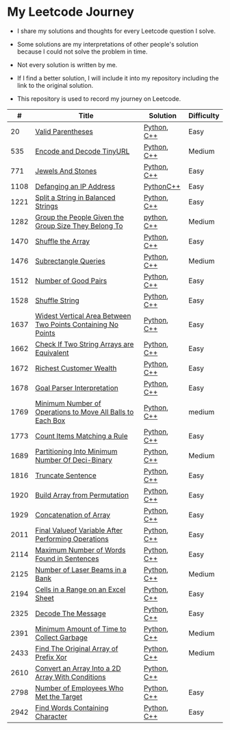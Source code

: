 # My Leetcode Journey

- I share my solutions and thoughts for every Leetcode question I solve.

- Some solutions are my interpretations of other people's solution because I could not solve the problem in time.  

- Not every solution is written by me.  

- If I find a better solution, I will include it into my repository including the link to the original solution.

- This repository is used to record my journey on Leetcode.

| #    | Title                                                                                                                                                | Solution                                                                                                                                                       | Difficulty |
| ---- | ---------------------------------------------------------------------------------------------------------------------------------------------------- | -------------------------------------------------------------------------------------------------------------------------------------------------------------- | ---------- |
| 20   | [Valid Parentheses](https://leetcode.com/problems/valid-parentheses/description/)                                                                    | [Python](./Algorithms/Python/Valid_Parentheses/), [C++](./Algorithms/C++/Valid_Parentheses/)                                                                   | Easy       |
|535|[Encode and Decode TinyURL](https://leetcode.com/problems/encode-and-decode-tinyurl/description/)|[Python](./Algorithms/Python/Encode_And_Decode_TinyURL/), [C++](./Algorithms/C++/Encode_And_Decode_TinyURL/)|Medium|
|771|[Jewels And Stones](https://leetcode.com/problems/jewels-and-stones/description/)|[Python](./Algorithms/Python/Jewels_And_Stones/), [C++](./Algorithms/C++/Jewels_And_Stones/)|Easy|
| 1108 | [Defanging an IP Address](https://leetcode.com/problems/defanging-an-ip-address/description/)                                                        | [Python](./Algorithms/Python/Defanging_an_IP_Address/)[C++](./Algorithms/C++/Defanging_an_IP_Address/)                                                         | Easy       |
| 1221 | [Split a String in Balanced Strings](https://leetcode.com/problems/split-a-string-in-balanced-strings/description/)                                  | [Python](./Algorithms/Python/Split_a_String_in_Balanced_Strings/), [C++](./Algorithms/C++/Split_a_String_in_Balanced_Strings/)                                 | Easy       |
|1282|[Group the People Given the Group Size They Belong To](https://leetcode.com/problems/group-the-people-given-the-group-size-they-belong-to/description/)|[python](./Algorithms/Python/Group_the_People_Given_the_Group_Size_They_Belong_To/), [C++](./Algorithms/C++/Group_the_People_Given_the_Group_Size_They_Belong_To/)|Medium|
|1470|[Shuffle the Array](https://leetcode.com/problems/shuffle-the-array/description/)|[Python](./Algorithms/Python/Shuffle_the_Array/), [C++](//Algorithms/C++/Shuffle_the_Array/)|Easy|
|1476|[Subrectangle Queries](https://leetcode.com/problems/subrectangle-queries/description/)|[Python](./Algorithms/Python/Subrectangle_Queries/), [C++](./Algorithms/C++/Subrectangle_Queries/)|Medium|
|1512|[Number of Good Pairs](https://leetcode.com/problems/number-of-good-pairs/description/)|[Python](./Algorithms/Python/Number_of_Good_Pairs/), [C++](./Algorithms/C++/Number_of_Good_Pairs/)|Easy|
| 1528 | [Shuffle String](https://leetcode.com/problems/shuffle-string/description/)                                                                          | [Python](./Algorithms/Python/Shuffle_String/), [C++](./Algorithms/C++/Shuffle_String/)                                                                         | Easy       |
|1637|[Widest Vertical Area Between Two Points Containing No Points](https://leetcode.com/problems/widest-vertical-area-between-two-points-containing-no-points/description/)|[Python](./Algorithms/Python/Widest%20Vertical%20Area%20BetweenTwo_Points_Containing_No_Points/), [C++](./Algorithms/C++/Widest%20Vertical%20Area%20BetweenTwo_Points_Containing_No_Points/)|Easy|
| 1662 | [Check If Two String Arrays are Equivalent](https://leetcode.com/problems/check-if-two-string-arrays-are-equivalent/description/)                    | [Python](./Algorithms/Python/Check_If_Two_String_Arrays_are_Equivalent/), [C++](./Algorithms/C++/Check_If_Two_String_Arrays_are_Equivalent/)                   | Easy       |
|1672|[Richest Customer Wealth](https://leetcode.com/problems/richest-customer-wealth/description/)|[Python](./Algorithms/Python/Richest_Customer_Weatlth/), [C++](./Algorithms/C++/Richest_Customer_Wealth/)|Easy|
|1678|[Goal Parser Interpretation](https://leetcode.com/problems/goal-parser-interpretation/description/)|[Python](./Algorithms/Python/Goal_Parser_Interpretation/), [C++](./Algorithms/C++/Goal_Parser_Interpretation/)|Easy|
|1769|[Minimum Number of Operations to Move All Balls to Each Box](https://leetcode.com/problems/minimum-number-of-operations-to-move-all-balls-to-each-box/description/)|[Python](./Algorithms/Python/Minimum_Number_of_Operations_to_Move_All_Balls_to_Each_Box/), [C++](./Algorithms/C++/Minimum_Number_of_Operations_to_Move_All_Balls_to_Each_Box/)|medium|
| 1773 | [Count Items Matching a Rule](https://leetcode.com/problems/count-items-matching-a-rule/description/)                                                | [Python](./Algorithms/Python/Count_Items_Matching_a_Rule/), [C++](./Algorithms/C++/Count_Items_Matching_a_Rule/)                                               | Easy       |
|1689|[Partitioning Into Minimum Number Of Deci-Binary](https://leetcode.com/problems/partitioning-into-minimum-number-of-deci-binary-numbers/description/?source=submission-ac)|[Python](./Algorithms/Python/Partitioning_Into_Minimum_Number_Of_Deci-Binary_Numbers/), [C++](./Algorithms/C++/Partitioning_Into_Minimum_Number_Of_Deci-Binary_Numbers/)|Medium|
| 1816 | [Truncate Sentence](https://leetcode.com/problems/truncate-sentence/description/)                                                                    | [Python](./Algorithms/Python/Truncate_Sentence/), [C++](/Algorithms/C++/Truncate_Sentence/)                                                                    | Easy       |
|1920|[Build Array from Permutation](https://leetcode.com/problems/build-array-from-permutation/description/)|[Python](./Algorithms/Python/Build_Array_from_Permutation/), [C++](./Algorithms/C++/)|Easy|
| 1929 | [Concatenation of Array](https://leetcode.com/problems/concatenation-of-array/description/)                                                          | [Python](./Algorithms/Python/Concatenation_of_Array/), [C++](./Algorithms/C++/Concatenation_of_Array/)                                                         | Easy       |
| 2011 | [Final Valueof Variable After Performing Operations](https://leetcode.com/problems/final-value-of-variable-after-performing-operations/description/) | [Python](./Algorithms/Python/Final_Valueof_Variable_After_Performing_Operations/), [C++](./Algorithms/C++/Final_Valueof_Variable_After_Performing_Operations/) | Easy       |
| 2114 | [Maximum Number of Words Found in Sentences](https://leetcode.com/problems/maximum-number-of-words-found-in-sentences/description/)                  | [Python](./Algorithms/Python/Maximum_Number_of_Words_Found_in_Sentences/), [C++](./Algorithms/C++/Maximum_Number_of_Words_Found_in_Sentences/)                 | Easy       |
|2125|[Number of Laser Beams in a Bank](https://leetcode.com/problems/number-of-laser-beams-in-a-bank/description/)|[Python](./Algorithms/Python/Number%20of%20Laser_Beams_in_a_Bank/), [C++](./Algorithms/C++/Number%20of%20Laser_Beams_in_a_Bank/)|Medium|
| 2194 | [Cells in a Range on an Excel Sheet](https://leetcode.com/problems/cells-in-a-range-on-an-excel-sheet/description/)                                  | [Python](./Algorithms/Python/Cells_in_a_Range_on_an_Excel_Sheet/), [C++](./Algorithms/C++/Cells_in_a_Range_on_an_Excel_Sheet/)                                 | Easy       |
| 2325 | [Decode The Message](https://leetcode.com/problems/decode-the-message/description/)                                                                  | [Python](./Algorithms/Python/Decode_The_Message/), [C++](./Algorithms/C++/Decode_The_Message/)                                                                 | Easy       |
| 2391 | [Minimum Amount of Time to Collect Garbage](https://leetcode.com/problems/minimum-amount-of-time-to-collect-garbage/description/)                    | [Python](./Algorithms/Python/Minimum_Amount_of_Time_to_Collect_Garbage/), [C++](./Algorithms/C++/Minimum_Amount_of_Time_to_Collect_Garbage/)                   | Medium       |
|2433|[Find The Original Array of Prefix Xor](https://leetcode.com/problems/find-the-original-array-of-prefix-xor/description/)|[Python](./Algorithms/Python/Find_The_Original_Array_of_Prefix_Xor/), [C++](/Algorithms/C++/Find_The_Original_Array_of_Prefix_Xor/)|Medium|
|2610|[Convert an Array Into a 2D Array With Conditions](https://leetcode.com/problems/convert-an-array-into-a-2d-array-with-conditions/description/)|[Python](./Algorithms/Python/Convert_an_Array_Into_a_2D_Array_With_Conditions/), [C++](./Algorithms/C++/Convert_an_Array_Into_a_2D_Array_With_Conditions/)||
|2798|[Number of Employees Who Met the Target](https://leetcode.com/problems/number-of-employees-who-met-the-target/description/)|[Python](/Algorithms/Python/Number_of_Employees_Who_Met_the_Target/), [C++](/Algorithms/C++/Number_of_Employees_Who_Met_the_Target/)|Easy|
|2942|[Find Words Containing Character](https://leetcode.com/problems/find-words-containing-character/description/)|[Python](./Algorithms/Python/Find_Words_Containing_Character/Python_Find_Words_Containing_Character/), [C++](./Algorithms/C++/Find_Words_Containing_Character/)|Easy|
